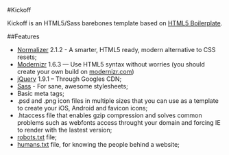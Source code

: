 #Kickoff

Kickoff is an HTML5/Sass barebones template based on [HTML5 Boilerplate](http://html5boilerplate.com).

##Features
- [Normalizer](http://necolas.github.com/normalize.css) 2.1.2 - A smarter, HTML5 ready, modern alternative to CSS resets;
- [Modernizr](http://modernizr.com) 1.6.3 — Use HTML5 syntax without worries (you should create your own build on [modernizr.com](http://modernizr.com/))
- [jQuery](http://jquery.org) 1.9.1 – Through Googles CDN;
- [Sass](http://sass-lang.com) - For sane, awesome stylesheets;
- Basic meta tags;
- .psd and .png icon files in multiple sizes that you can use as a template to create your iOS, Android and favicon icons;
- .htaccess file that enables gzip compression and solves common problems such as webfonts access throught your domain and forcing IE to render with the lastest version;
- [robots.txt](http://www.robotstxt.org/) file;
- [humans.txt](http://humanstxt.org/) file, for knowing the people behind a website;
